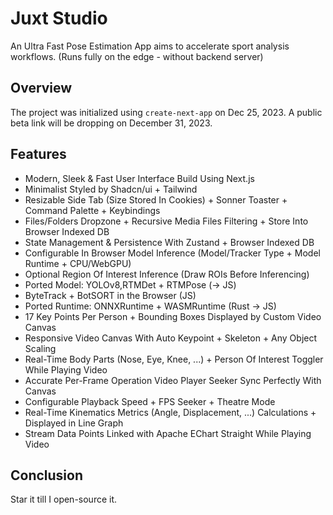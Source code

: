 # Juxt Studio

An Ultra Fast Pose Estimation App aims to accelerate sport analysis workflows. (Runs fully on the edge - without backend server)

## Overview

The project was initialized using `create-next-app` on Dec 25, 2023. A public beta link will be dropping on December 31, 2023.

## Features

- Modern, Sleek & Fast User Interface Build Using Next.js
- Minimalist Styled by Shadcn/ui + Tailwind
- Resizable Side Tab (Size Stored In Cookies) + Sonner Toaster + Command Palette + Keybindings
- Files/Folders Dropzone + Recursive Media Files Filtering + Store Into Browser Indexed DB
- State Management & Persistence With Zustand + Browser Indexed DB
- Configurable In Browser Model Inference (Model/Tracker Type + Model Runtime + CPU/WebGPU)
- Optional Region Of Interest Inference (Draw ROIs Before Inferencing)
- Ported Model: YOLOv8,RTMDet + RTMPose (-> JS)
- ByteTrack + BotSORT in the Browser (JS)
- Ported Runtime: ONNXRuntime + WASMRuntime (Rust -> JS)
- 17 Key Points Per Person + Bounding Boxes Displayed by Custom Video Canvas
- Responsive Video Canvas With Auto Keypoint + Skeleton + Any Object Scaling
- Real-Time Body Parts (Nose, Eye, Knee, ...) + Person Of Interest Toggler While Playing Video
- Accurate Per-Frame Operation Video Player Seeker Sync Perfectly With Canvas
- Configurable Playback Speed + FPS Seeker + Theatre Mode
- Real-Time Kinematics Metrics (Angle, Displacement, ...) Calculations + Displayed in Line Graph
- Stream Data Points Linked with Apache EChart Straight While Playing Video

## Conclusion

Star it till I open-source it.
